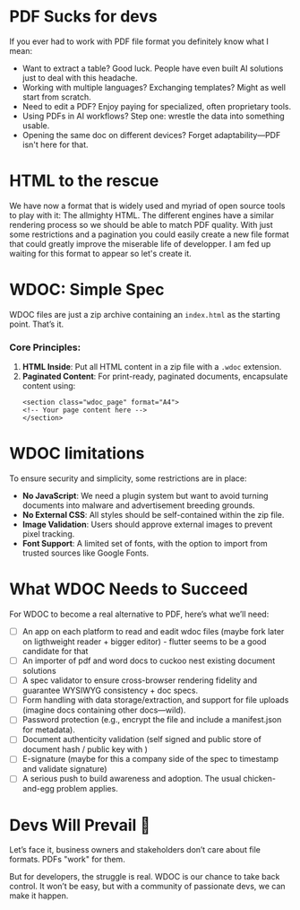 # PDF Sucks for devs

If you ever had to work with PDF file format you definitely know what I mean:

- Want to extract a table? Good luck. People have even built AI solutions just to deal with this headache.
- Working with multiple languages? Exchanging templates? Might as well start from scratch.
- Need to edit a PDF? Enjoy paying for specialized, often proprietary tools.
- Using PDFs in AI workflows? Step one: wrestle the data into something usable.
- Opening the same doc on different devices? Forget adaptability—PDF isn't here for that.

# HTML to the rescue

We have now a format that is widely used and myriad of open source tools to play with it: The allmighty HTML.
The different engines have a similar rendering process so we should be able to match PDF quality.
With just some restrictions and a pagination you could easily create a new file format that could greatly improve the miserable life of developper.
I am fed up waiting for this format to appear so let's create it.

# WDOC: Simple Spec

WDOC files are just a zip archive containing an `index.html` as the starting point. That’s it.

### Core Principles:

1.  **HTML Inside**: Put all HTML content in a zip file with a `.wdoc` extension.
2.  **Paginated Content**: For print-ready, paginated documents, encapsulate content using:
    ```
    <section class="wdoc_page" format="A4">
    <!-- Your page content here -->
    </section>
    ```

# WDOC limitations

To ensure security and simplicity, some restrictions are in place:

- **No JavaScript**: We need a plugin system but want to avoid turning documents into malware and advertisement breeding grounds.
- **No External CSS**: All styles should be self-contained within the zip file.
- **Image Validation**: Users should approve external images to prevent pixel tracking.
- **Font Support**: A limited set of fonts, with the option to import from trusted sources like Google Fonts.

# What WDOC Needs to Succeed

For WDOC to become a real alternative to PDF, here’s what we’ll need:

- [ ] An app on each platform to read and eadit wdoc files (maybe fork later on ligthweight reader + bigger editor) - flutter seems to be a good candidate for that
- [ ] An importer of pdf and word docs to cuckoo nest existing document solutions
- [ ] A spec validator to ensure cross-browser rendering fidelity and guarantee WYSIWYG consistency + doc specs.
- [ ] Form handling with data storage/extraction, and support for file uploads (imagine docs containing other docs—wild).
- [ ] Password protection (e.g., encrypt the file and include a manifest.json for metadata).
- [ ] Document authenticity validation (self signed and public store of document hash / public key with )
- [ ] E-signature (maybe for this a company side of the spec to timestamp and validate signature)
- [ ] A serious push to build awareness and adoption. The usual chicken-and-egg problem applies.

# Devs Will Prevail 💪

Let’s face it, business owners and stakeholders don’t care about file formats. PDFs "work" for them.

But for developers, the struggle is real. WDOC is our chance to take back control. It won’t be easy, but with a community of passionate devs, we can make it happen.
